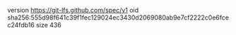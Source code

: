 version https://git-lfs.github.com/spec/v1
oid sha256:555d98f641c39f1fec129024ec3430d2069080ab9e7cf2222c0e6fcec24fdb16
size 436
